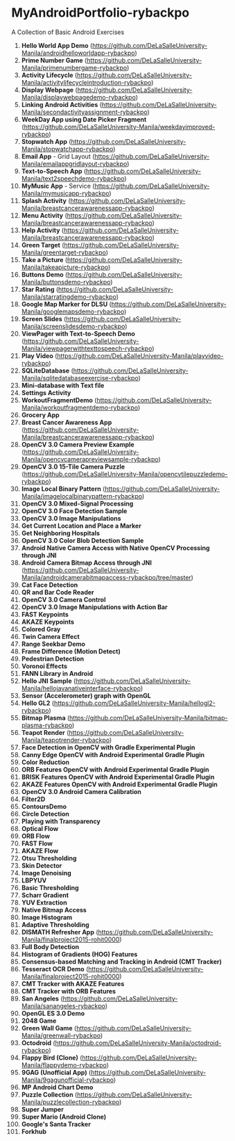 # MyAndroidPortfolio-rybackpo
A Collection of Basic Android Exercises

1. **Hello World App Demo** (https://github.com/DeLaSalleUniversity-Manila/androidhelloworldapp-rybackpo)
2. **Prime Number Game** (https://github.com/DeLaSalleUniversity-Manila/primenumbergame-rybackpo)
3. **Activity Lifecycle** (https://github.com/DeLaSalleUniversity-Manila/activitylifecycleintroduction-rybackpo)
4. **Display Webpage** (https://github.com/DeLaSalleUniversity-Manila/displaywebpagedemo-rybackpo)
5. **Linking Android Activities** (https://github.com/DeLaSalleUniversity-Manila/secondactivityassignment-rybackpo)
6. **WeekDay App using Date Picker Fragment** (https://github.com/DeLaSalleUniversity-Manila/weekdayimproved-rybackpo)
7. **Stopwatch App** (https://github.com/DeLaSalleUniversity-Manila/stopwatchapp-rybackpo)
8. **Email App** - Grid Layout (https://github.com/DeLaSalleUniversity-Manila/emailappgridlayout-rybackpo)
9. **Text-to-Speech App** (https://github.com/DeLaSalleUniversity-Manila/text2speechdemo-rybackpo)
10. **MyMusic App** - Service (https://github.com/DeLaSalleUniversity-Manila/mymusicapp-rybackpo)
11. **Splash Activity** (https://github.com/DeLaSalleUniversity-Manila/breastcancerawarenessapp-rybackpo)
12. **Menu Activity** (https://github.com/DeLaSalleUniversity-Manila/breastcancerawarenessapp-rybackpo)
13. **Help Activity** (https://github.com/DeLaSalleUniversity-Manila/breastcancerawarenessapp-rybackpo)
14. **Green Target** (https://github.com/DeLaSalleUniversity-Manila/greentarget-rybackpo)
15. **Take a Picture** (https://github.com/DeLaSalleUniversity-Manila/takeapicture-rybackpo)
16. **Buttons Demo** (https://github.com/DeLaSalleUniversity-Manila/buttonsdemo-rybackpo)
17. **Star Rating** (https://github.com/DeLaSalleUniversity-Manila/starratingdemo-rybackpo)
18. **Google Map Marker for DLSU** (https://github.com/DeLaSalleUniversity-Manila/googlemapsdemo-rybackpo)
19. **Screen Slides** (https://github.com/DeLaSalleUniversity-Manila/screenslidesdemo-rybackpo)
20. **ViewPager with Text-to-Speech Demo** (https://github.com/DeLaSalleUniversity-Manila/viewpagerwithtexttospeech-rybackpo)
21. **Play Video** (https://github.com/DeLaSalleUniversity-Manila/playvideo-rybackpo)
22. **SQLiteDatabase** (https://github.com/DeLaSalleUniversity-Manila/sqlitedatabaseexercise-rybackpo)
23. **Mini-database with Text file** 
24. **Settings Activity** 
25. **WorkoutFragmentDemo** (https://github.com/DeLaSalleUniversity-Manila/workoutfragmentdemo-rybackpo)
26. **Grocery App** 
27. **Breast Cancer Awareness App** (https://github.com/DeLaSalleUniversity-Manila/breastcancerawarenessapp-rybackpo)
28. **OpenCV 3.0 Camera Preview Example** (https://github.com/DeLaSalleUniversity-Manila/opencvcamerapreviewsample-rybackpo)
29. **OpenCV 3.0 15-Tile Camera Puzzle** (https://github.com/DeLaSalleUniversity-Manila/opencvtilepuzzledemo-rybackpo)
30. **Image Local Binary Pattern** (https://github.com/DeLaSalleUniversity-Manila/imagelocalbinarypattern-rybackpo)
31. **OpenCV 3.0 Mixed-Signal Processing**   
32. **OpenCV 3.0 Face Detection Sample** 
33. **OpenCV 3.0 Image Manipulations** 
34. **Get Current Location and Place a Marker** 
35. **Get Neighboring Hospitals** 
36. **OpenCV 3.0 Color Blob Detection Sample** 
37. **Android Native Camera Access with Native OpenCV Processing through JNI**
38. **Android Camera Bitmap Access through JNI**  (https://github.com/DeLaSalleUniversity-Manila/androidcamerabitmapaccess-rybackpo/tree/master)
39. **Cat Face Detection** 
40. **QR and Bar Code Reader** 
41. **OpenCV 3.0 Camera Control** 
42. **OpenCV 3.0 Image Manipulations with Action Bar**
43. **FAST Keypoints** 
44. **AKAZE Keypoints** 
45. **Colored Gray** 
46. **Twin Camera Effect**
47. **Range Seekbar Demo** 
48. **Frame Difference (Motion Detect)**
49. **Pedestrian Detection** 
50. **Voronoi Effects** 
51. **FANN Library in Android** 
52. **Hello JNI Sample** (https://github.com/DeLaSalleUniversity-Manila/hellojavanativeinterface-rybackpo)
53. **Sensor (Accelerometer) graph with OpenGL** 
54. **Hello GL2** (https://github.com/DeLaSalleUniversity-Manila/hellogl2-rybackpo)
55. **Bitmap Plasma** (https://github.com/DeLaSalleUniversity-Manila/bitmap-plasma-rybackpo)
56. **Teapot Render** (https://github.com/DeLaSalleUniversity-Manila/teapotrender-rybackpo)
57. **Face Detection in OpenCV with Gradle Experimental Plugin** 
58. **Canny Edge OpenCV with Android Experimental Gradle Plugin** 
59. **Color Reduction** 
60. **ORB Features OpenCV with Android Experimental Gradle Plugin** 
61. **BRISK Features OpenCV with Android Experimental Gradle Plugin** 
62. **AKAZE Features OpenCV with Android Experimental Gradle Plugin** 
63. **OpenCV 3.0 Android Camera Calibration** 
64. **Filter2D** 
65. **ContoursDemo** 
66. **Circle Detection** 
67. **Playing with Transparency** 
68. **Optical Flow** 
69. **ORB Flow** 
70. **FAST Flow** 
71. **AKAZE Flow** 
72. **Otsu Thresholding** 
73. **Skin Detector**
74. **Image Denoising** 
75. **LBPYUV** 
76. **Basic Thresholding** 
77. **Scharr Gradient**
78. **YUV Extraction** 
79. **Native Bitmap Access** 
80. **Image Histogram** 
81. **Adaptive Thresholding** 
82. **DISMATH Refresher App** (https://github.com/DeLaSalleUniversity-Manila/finalproject2015-rohit0000)
83. **Full Body Detection** 
84. **Histogram of Gradients (HOG) Features** 
85. **Consensus-based Matching and Tracking in Android (CMT Tracker)** 
86. **Tesseract OCR Demo** (https://github.com/DeLaSalleUniversity-Manila/finalproject2015-rohit0000)
87. **CMT Tracker with AKAZE Features** 
88. **CMT Tracker with ORB Features** 
89. **San Angeles** (https://github.com/DeLaSalleUniversity-Manila/sanangeles-rybackpo)
90. **OpenGL ES 3.0 Demo** 
91. **2048 Game** 
92. **Green Wall Game** (https://github.com/DeLaSalleUniversity-Manila/greenwall-rybackpo)
93. **Octodroid** (https://github.com/DeLaSalleUniversity-Manila/octodroid-rybackpo)
94. **Flappy Bird (Clone)** (https://github.com/DeLaSalleUniversity-Manila/flappydemo-rybackpo)
95. **9GAG (Unofficial App)** (https://github.com/DeLaSalleUniversity-Manila/9gagunofficial-rybackpo)
96. **MP Android Chart Demo** 
97. **Puzzle Collection** (https://github.com/DeLaSalleUniversity-Manila/puzzlecollection-rybackpo)
98. **Super Jumper** 
99. **Super Mario (Android Clone)** 
100. **Google's Santa Tracker** 
101. **Forkhub** 
